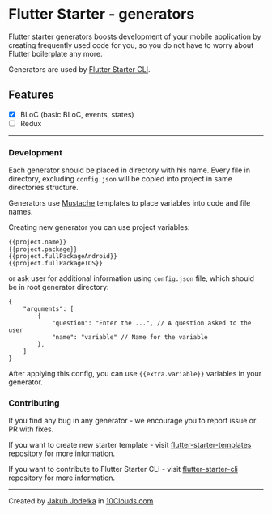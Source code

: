 # Flutter Starter - generators

Flutter starter generators boosts development of your mobile application by creating frequently used code for you, so you do not have to worry about Flutter boilerplate any more.

Generators are used by [Flutter Starter CLI](https://github.com/10clouds/flutter-starter-cli).

## Features

- [x] BLoC (basic BLoC, events, states)
- [ ] Redux 

*** 
### Development
Each generator should be placed in directory with his name.
Every file in directory, excluding `config.json` will be copied into project in same directories structure.

Generators use [Mustache](https://mustache.github.io/) templates to place variables into code and file names.

Creating new generator you can use project variables: 
```
{{project.name}}
{{project.package}}
{{project.fullPackageAndroid}}
{{project.fullPackageIOS}}
```
or ask user for additional information using `config.json` file, which should be in root generator directory:
```
{ 
    "arguments": [
        {
            "question": "Enter the ...", // A question asked to the user
            "name": "variable" // Name for the variable
        },
    ]
}
```
After applying this config, you can use `{{extra.variable}}` variables in your generator.

### Contributing
If you find any bug in any generator - we encourage you to report issue or PR with fixes.

If you want to create new starter template - visit [flutter-starter-templates](https://github.com/10clouds/flutter-starter-templates) repository for more information.

If you want to contribute to Flutter Starter CLI - visit [flutter-starter-cli](https://github.com/10clouds/flutter-starter-cli) repository for more information.

***
Created by [Jakub Jodełka](https://www.github.com/jakubjodelka) in [10Clouds.com](https://www.10clouds.com)